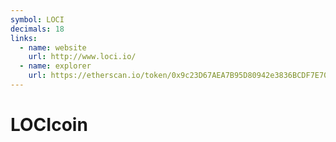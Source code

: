 ```yaml
---
symbol: LOCI
decimals: 18
links:
  - name: website
    url: http://www.loci.io/
  - name: explorer
    url: https://etherscan.io/token/0x9c23D67AEA7B95D80942e3836BCDF7E708A747C2
---
```


# LOCIcoin
